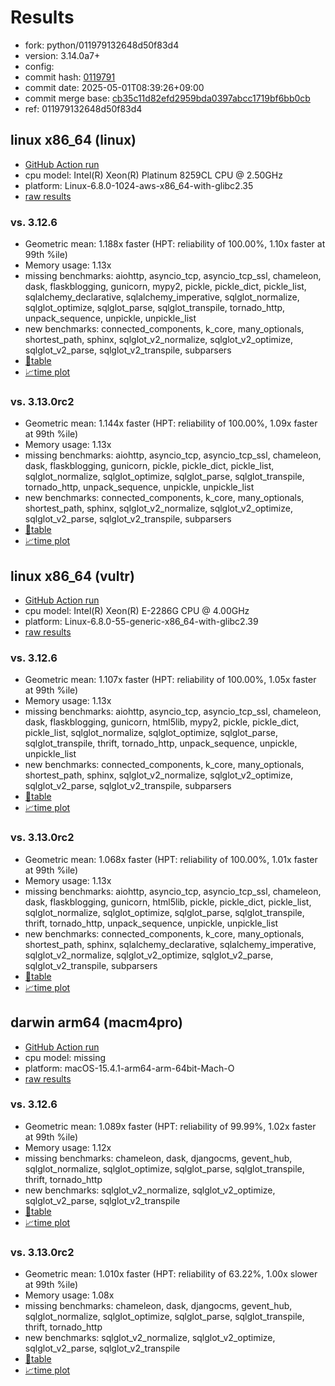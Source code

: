 # Results

- fork: python/011979132648d50f83d4
- version: 3.14.0a7+
- config: 
- commit hash: [0119791](https://github.com/python/cpython/commit/0119791)
- commit date: 2025-05-01T08:39:26+09:00
- commit merge base: [cb35c11d82efd2959bda0397abcc1719bf6bb0cb](https://github.com/python/cpython/commit/cb35c11d82efd2959bda0397abcc1719bf6bb0cb)
- ref: 011979132648d50f83d4

## linux x86_64 (linux)

- [GitHub Action run](https://github.com/facebookexperimental/free-threading-benchmarking/actions/runs/14767060794)
- cpu model: Intel(R) Xeon(R) Platinum 8259CL CPU @ 2.50GHz
- platform: Linux-6.8.0-1024-aws-x86_64-with-glibc2.35
- [raw results](bm-20250501-linux-x86_64-python-011979132648d50f83d4-3.14.0a7%2B-0119791.json)

### vs. 3.12.6

- Geometric mean: 1.188x faster (HPT: reliability of 100.00%, 1.10x faster at 99th %ile)
- Memory usage: 1.13x
- missing benchmarks: aiohttp, asyncio_tcp, asyncio_tcp_ssl, chameleon, dask, flaskblogging, gunicorn, mypy2, pickle, pickle_dict, pickle_list, sqlalchemy_declarative, sqlalchemy_imperative, sqlglot_normalize, sqlglot_optimize, sqlglot_parse, sqlglot_transpile, tornado_http, unpack_sequence, unpickle, unpickle_list
- new benchmarks: connected_components, k_core, many_optionals, shortest_path, sphinx, sqlglot_v2_normalize, sqlglot_v2_optimize, sqlglot_v2_parse, sqlglot_v2_transpile, subparsers
- [📄table](bm-20250501-linux-x86_64-python-011979132648d50f83d4-3.14.0a7%2B-0119791-vs-3.12.6.md)
- [📈time plot](bm-20250501-linux-x86_64-python-011979132648d50f83d4-3.14.0a7%2B-0119791-vs-3.12.6.svg)

### vs. 3.13.0rc2

- Geometric mean: 1.144x faster (HPT: reliability of 100.00%, 1.09x faster at 99th %ile)
- Memory usage: 1.13x
- missing benchmarks: aiohttp, asyncio_tcp, asyncio_tcp_ssl, chameleon, dask, flaskblogging, gunicorn, pickle, pickle_dict, pickle_list, sqlglot_normalize, sqlglot_optimize, sqlglot_parse, sqlglot_transpile, tornado_http, unpack_sequence, unpickle, unpickle_list
- new benchmarks: connected_components, k_core, many_optionals, shortest_path, sphinx, sqlglot_v2_normalize, sqlglot_v2_optimize, sqlglot_v2_parse, sqlglot_v2_transpile, subparsers
- [📄table](bm-20250501-linux-x86_64-python-011979132648d50f83d4-3.14.0a7%2B-0119791-vs-3.13.0rc2.md)
- [📈time plot](bm-20250501-linux-x86_64-python-011979132648d50f83d4-3.14.0a7%2B-0119791-vs-3.13.0rc2.svg)

## linux x86_64 (vultr)

- [GitHub Action run](https://github.com/facebookexperimental/free-threading-benchmarking/actions/runs/14767060794)
- cpu model: Intel(R) Xeon(R) E-2286G CPU @ 4.00GHz
- platform: Linux-6.8.0-55-generic-x86_64-with-glibc2.39
- [raw results](bm-20250501-vultr-x86_64-python-011979132648d50f83d4-3.14.0a7%2B-0119791.json)

### vs. 3.12.6

- Geometric mean: 1.107x faster (HPT: reliability of 100.00%, 1.05x faster at 99th %ile)
- Memory usage: 1.13x
- missing benchmarks: aiohttp, asyncio_tcp, asyncio_tcp_ssl, chameleon, dask, flaskblogging, gunicorn, html5lib, mypy2, pickle, pickle_dict, pickle_list, sqlglot_normalize, sqlglot_optimize, sqlglot_parse, sqlglot_transpile, thrift, tornado_http, unpack_sequence, unpickle, unpickle_list
- new benchmarks: connected_components, k_core, many_optionals, shortest_path, sphinx, sqlglot_v2_normalize, sqlglot_v2_optimize, sqlglot_v2_parse, sqlglot_v2_transpile, subparsers
- [📄table](bm-20250501-vultr-x86_64-python-011979132648d50f83d4-3.14.0a7%2B-0119791-vs-3.12.6.md)
- [📈time plot](bm-20250501-vultr-x86_64-python-011979132648d50f83d4-3.14.0a7%2B-0119791-vs-3.12.6.svg)

### vs. 3.13.0rc2

- Geometric mean: 1.068x faster (HPT: reliability of 100.00%, 1.01x faster at 99th %ile)
- Memory usage: 1.13x
- missing benchmarks: aiohttp, asyncio_tcp, asyncio_tcp_ssl, chameleon, dask, flaskblogging, gunicorn, html5lib, pickle, pickle_dict, pickle_list, sqlglot_normalize, sqlglot_optimize, sqlglot_parse, sqlglot_transpile, thrift, tornado_http, unpack_sequence, unpickle, unpickle_list
- new benchmarks: connected_components, k_core, many_optionals, shortest_path, sphinx, sqlalchemy_declarative, sqlalchemy_imperative, sqlglot_v2_normalize, sqlglot_v2_optimize, sqlglot_v2_parse, sqlglot_v2_transpile, subparsers
- [📄table](bm-20250501-vultr-x86_64-python-011979132648d50f83d4-3.14.0a7%2B-0119791-vs-3.13.0rc2.md)
- [📈time plot](bm-20250501-vultr-x86_64-python-011979132648d50f83d4-3.14.0a7%2B-0119791-vs-3.13.0rc2.svg)

## darwin arm64 (macm4pro)

- [GitHub Action run](https://github.com/facebookexperimental/free-threading-benchmarking/actions/runs/14767060794)
- cpu model: missing
- platform: macOS-15.4.1-arm64-arm-64bit-Mach-O
- [raw results](bm-20250501-macm4pro-arm64-python-011979132648d50f83d4-3.14.0a7%2B-0119791.json)

### vs. 3.12.6

- Geometric mean: 1.089x faster (HPT: reliability of 99.99%, 1.02x faster at 99th %ile)
- Memory usage: 1.12x
- missing benchmarks: chameleon, dask, djangocms, gevent_hub, sqlglot_normalize, sqlglot_optimize, sqlglot_parse, sqlglot_transpile, thrift, tornado_http
- new benchmarks: sqlglot_v2_normalize, sqlglot_v2_optimize, sqlglot_v2_parse, sqlglot_v2_transpile
- [📄table](bm-20250501-macm4pro-arm64-python-011979132648d50f83d4-3.14.0a7%2B-0119791-vs-3.12.6.md)
- [📈time plot](bm-20250501-macm4pro-arm64-python-011979132648d50f83d4-3.14.0a7%2B-0119791-vs-3.12.6.svg)

### vs. 3.13.0rc2

- Geometric mean: 1.010x faster (HPT: reliability of 63.22%, 1.00x slower at 99th %ile)
- Memory usage: 1.08x
- missing benchmarks: chameleon, dask, djangocms, gevent_hub, sqlglot_normalize, sqlglot_optimize, sqlglot_parse, sqlglot_transpile, thrift, tornado_http
- new benchmarks: sqlglot_v2_normalize, sqlglot_v2_optimize, sqlglot_v2_parse, sqlglot_v2_transpile
- [📄table](bm-20250501-macm4pro-arm64-python-011979132648d50f83d4-3.14.0a7%2B-0119791-vs-3.13.0rc2.md)
- [📈time plot](bm-20250501-macm4pro-arm64-python-011979132648d50f83d4-3.14.0a7%2B-0119791-vs-3.13.0rc2.svg)


